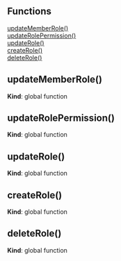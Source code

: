 ## Functions

<dl>
<dt><a href="#updateMemberRole">updateMemberRole()</a></dt>
<dd></dd>
<dt><a href="#updateRolePermission">updateRolePermission()</a></dt>
<dd></dd>
<dt><a href="#updateRole">updateRole()</a></dt>
<dd></dd>
<dt><a href="#createRole">createRole()</a></dt>
<dd></dd>
<dt><a href="#deleteRole">deleteRole()</a></dt>
<dd></dd>
</dl>

<a name="updateMemberRole"></a>

## updateMemberRole()
**Kind**: global function  
<a name="updateRolePermission"></a>

## updateRolePermission()
**Kind**: global function  
<a name="updateRole"></a>

## updateRole()
**Kind**: global function  
<a name="createRole"></a>

## createRole()
**Kind**: global function  
<a name="deleteRole"></a>

## deleteRole()
**Kind**: global function  
